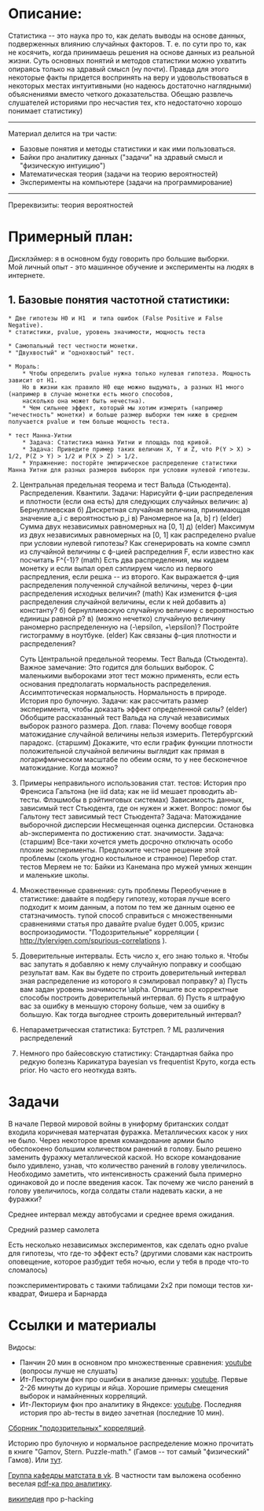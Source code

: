 
Описание:
========

Статистика -- это наука про то, как делать выводы на основе данных, подверженных влиянию случайных факторов. Т. е. по сути про то, как не косячить, когда принимаешь решения на основе данных из реальной жизни. Суть основных понятий и методов статистики можно ухватить опираясь только на здравый смысл (ну почти). Правда для этого некоторые факты придется воспринять на веру и удовольствоваться в некоторых местах интуитивными (но надеюсь достаточно наглядными) объяснениями вместо четкого доказательства. Обещаю развлечь слушателей историями про несчастия тех, кто недостаточно хорошо понимает статистику)

---

Материал делится на три части:
* Базовые понятия и методы статистики и как ими пользоваться.
* Байки про аналитику данных ("задачи" на здравый смысл и "физическую интуицию")
* Математическая теория (задачи на теорию вероятностей)
* Эксперименты на компьютере (задачи на программирование)

---

Пререквизиты: теория вероятностей


Примерный план:
===============
Дисклэймер: я в основном буду говорить про большие выборки.  
Мой личный опыт - это машинное обучение и эксперименты на людях в интернете.

## 1. Базовые понятия частотной статистики:

    * Две гипотезы H0 и H1  и типа ошибок (False Positive и False Negative).  
    * статистики, pvalue, уровень значимости, мощность теста  

    * Самопальный тест честности монетки.  
    * "Двухвостый" и "однохвостый" тест.

    * Мораль:
        * Чтобы определить pvalue нужна только нулевая гипотеза. Мощность зависит от H1.
        Но в жизни как правило H0 еще можно выдумать, а разных H1 много (например в случае монетки есть много способов,
        насколько она может быть нечестна).
        * Чем сильнее эффект, который мы хотим измерить (например "нечестность" монетки) и больше размер выборки тем ниже в среднем получается pvalue и тем больше мощность теста.

    * тест Манна-Уитни
        * Задача: Статистика манна Уитни и площадь под кривой.
        * Задача: Приведите пример таких величин X, Y и Z, что P(Y > X) > 1/2, P(Z > Y) > 1/2 и P(X > Z) > 1/2.
        * Упражнение: посторйте эмпирическое распределение статистики Манна Уитни для разных размеров выборок при условии нулевой гипотезы.

2. Центральная предельная теорема и тест Вальда (Стьюдента).
Распределения. Квантили.
Задачи:
    Нарисуйти ф-ции распределения и плотности (если она есть) для следующих случайных величин:
        а) Бернуллиевская
        б) Дискретная случайная величина, принимающая значение a_i с вероятностью p_i
        в) Раномерное на [a, b]
        г) (elder) Сумма двух независимых равномерных на [0, 1]
        д) (elder) Максимум из двух независимых равномерных на [0, 1]
    как распределено pvalue при условии нулевой гипотезы?
    Как сгенерировать на компе сэмпл из случайной величины с ф-цией распределния F, если известно как посчитать F^{-1}?
    (math) Есть два распределения, мы кидаем монетку и если выпал орел сэплируем число из первого распредления, если решка -- из второго. Как выражается ф-ция распределения полученной случайной величины, через ф-ции распределения исходных величин?
    (math) Как изменится ф-ция распределения случайной величины, если к ней добавить
        а) константу?
        б) бернуллиевскую случайную величину с вероятностью единицы равной p?
        в) (можно нечетко) случайную величину раномерно распределенную на (-\epsilon, +\epsilon)? Постройте гистограмму в ноутбуке.
    (elder) Как связаны ф-ция плотности и распределения?

    Суть Центральной предельной теоремы.
    Тест Вальда (Стьюдента).
    Важное замечание: Это годится для больших выборок. С маленькими выбороками этот тест можно применять, если есть оcнования предполагать нормальность распределения.
    Ассимптотическая нормальность. Нормальность в природе. История про булочную.
    Задачи:
        как рассчитать размер эксперимента, чтобы доказать эффект определенной силы?
        (elder) Обобщите рассказанный тест Вальда на случай независимых выборок разного размера.
    Доп. глава:
        Почему вообще говоря матожидание случайной величины нельзя измерить. Петербургский парадокс.
        (старшим) Докажите, что если график функции плотности положительной случайной величины выглядит как прямая в логарифмическом масштабе по обеим осям, то у нее бесконечное матожидание.
        Когда можно?

3. Примеры неправильного использования стат. тестов:
    История про Френсиса Гальтона (не iid data; как не iid мешает проводить ab-тесты. Флэшмобы в рэйтинговых системах)
    Зависимость данных, зависимый тест Стьюдента, где он нужен и жжет.
        Вопрос: помог бы Гальтону тест зависимый тест Стьюдента?
    Задача:
        Матожидание выборочной дисперсии
        Несмещенная оценка дисперсии.
    Остановка ab-эксперимента по достижению стат. значимости.
    Задача:
        (старшим) Все-таки хочется уметь досрочно отключать особо плохие эксперименты. Предложите честное решение этой проблемы (сколь угодно костыльное и странное)
    Перебор стат. тестов
    Меряем не то: Байки из Канемана про мужей умных женщин и маленькие школы.

4. Множественные сравнения:
    суть проблемы
    Переобучение в статистике: давайте я подберу гипотезу, которая лучше всего подходит к моим данным, а потом по тем же данным оценю ее статзначимость.
    тупой способ справиться с множественными сравнениями
    статья про давайте pvalue будет 0.005, кризис воспроизодимости.
    "Подозрительные" корреляции ( http://tylervigen.com/spurious-correlations ).

6. Доверительные интервалы.
    Есть число x, его знаю только я. Чтобы вас запутать я добавляю к нему случайную поправку и сообщаю результат вам. Как вы будете по строить доверительный интервал зная распределение из которого я сэмлировал поправку?
        а) Пусть вам задан уровень значимости \alpha. Опишите все корректные способы построить доверительный интервал.
        б) Пусть я штрафую вас за ошибку в меньшую сторону больше, чем за ошибку в большую. Как тогда выгоднее строить доверительный интервал?

5. Непараметрическая статистика:
    Бутстреп.
    ? ML различения распределений

6. Немного про байесовскую статистику:
    Стандартная байка про редкую болезнь
    Карикатура bayesian vs frequentist
    Круто, когда есть prior. Но часто его неоткуда взять.

Задачи
======

В начале Первой мировой войны в униформу британских солдат входила коричневая матерчатая фуражка. Металлических касок у них не было. Через некоторое время командование армии было обеспокоено большим количеством ранений в голову. Было решено заменить фуражку металлической каской. Но вскоре командование было удивлено, узнав, что количество ранений в голову увеличилось. Необходимо заметить, что интенсивность сражений была примерно одинаковой до и после введения касок. Так почему же число ранений в голову увеличилось, когда солдаты стали надевать каски, а не фуражки?

Среднее интервал между автобусами и среднее время ожидания.

Средний размер самолета

Есть несколько независимых экспериментов, как сделать одно pvalue для гипотезы, что где-то эффект есть? (другими словами как настроить оповещение, которое разбудит тебя ночью, если у тебя в проде что-то сломалось)

поэкcпериментировать с такими таблицами 2x2 при помощи тестов хи-квадрат, Фишера и Барнарда


Ссылки и материалы
==================
Видосы:
* Панчин 20 мин в основном про множественные сравнения: [youtube](https://www.youtube.com/watch?v=dcVG0NtZMwE) (вопросы лучше не слушать)
* Ит-Лекториум фкн про ошибки в анализе данных: [youtube](https://youtu.be/BOxC1_xHP9A?t=130). Первые 2-26 минуты до курицы и яйца. Хорошие примеры смещения выборок и намайненных корреляций.
* Ит-Лекториум фкн про аналитику в Яндексе: [youtube](https://youtu.be/dvf_x3V0j88?t=3528). Последняя история про ab-тесты в видео зачетная (последние 10 мин).

[Сборник "подозрительных" корреляций](http://tylervigen.com/spurious-correlations).

Историю про булочную и нормальное распределение можно прочитать в книге "Gamov, Stern. Puzzle-math." (Гамов -- тот самый "физический" Гамов). Или [тут](https://pikabu.ru/story/eshche_raz_o_normalnom_raspredelenii_6213153).

[Группа кафедры матстата в vk](https://vk.com/mathstat_mm). B частности там выложена особенно веселая [pdf-ка про аналитику](https://vk.com/doc821751_493607410?hash=353d43eabb6d5e3592&dl=3be03f004a5d20f2b8).

[википедия](https://en.wikipedia.org/wiki/Data_dredging) про p-hacking

